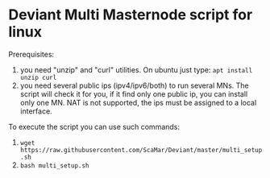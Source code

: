 # Deviant Multi Masternode script for linux
Prerequisites:
1. you need "unzip" and "curl" utilities.
On ubuntu just type:
```apt install unzip curl```
2. you need several public ips (ipv4/ipv6/both) to run several MNs. The script will check it for you, if it find only one public ip, you can install only one MN. NAT is not supported, the ips must be assigned to a local interface.

To execute the script you can use such commands:
1. ```wget https://raw.githubusercontent.com/ScaMar/Deviant/master/multi_setup.sh```
2. ```bash multi_setup.sh```
